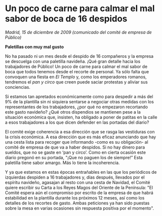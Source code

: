 # Un poco de carne para calmar el mal sabor de boca de 16 despidos

*Madrid, 15 de diciembre de 2009 (comunicado del comité de empresa de Público)*

**Paletillas con muy mal gusto**

No ha pasado ni un mes desde el despido de 16 compañeros y la empresa se descuelga con una paletilla navideña. ¡Qué gran detalle hacia los trabajadores de Público! Un poco de carne para calmar el mal sabor de boca que todos tenemos desde el recorte de personal. Ya sólo falta que convoquen una fiesta en *El Templo* y, como los emperadores romanos, tendremos el *pan y circo* que creen puede saciar protestas y aliviar sus conciencias.

Si estamos tan apretados económicamente como para despedir a más del 9% de la plantilla sin ni siquiera sentarse a negociar otras medidas con los representantes de los trabajadores, ¿por qué no empezaron recortando este gasto navideño? ¿Qué otros dispendios se mantienen pese a la situación económica que, insisten, ha obligado a poner de patitas en la calle a esos trabajadores a los que dicen defender en las portadas del diario?

El comité exige coherencia a esa dirección que se rasga las vestiduras con la crisis económica. A esa dirección que es más eficaz anunciando que hay una cesta lista para recoger que informando -como es su obligación- al comité de empresa de que va a haber despidos. Si no hay dinero para sueldos, que no se gaste en ‘pan y circo’. Como en cierta ocasión este diario pregonó en su portada, "¡Que no paguen los de siempre!” Esta paletilla tiene sabor amargo. Más lo tiene la incoherencia.

Y ya que estamos en estas épocas entrañables en las que los periódicos de izquierdas despiden a 16 trabajadores y, días después, llevados por el espíritu navideño, agasajan al resto con una cesta de Navidad, el Comité quiere escribir su Carta a los Reyes Magos del Oriente de la Península: "El Comité espera aún el compromiso por escrito de la empresa de que habrá estabilidad en la plantilla durante los próximos 12 meses, así como los detalles de los recortes de gasto. Ambas peticiones ya han sido puestas sobre la mesa en varias ocasiones sin respuesta positiva por el momento".

